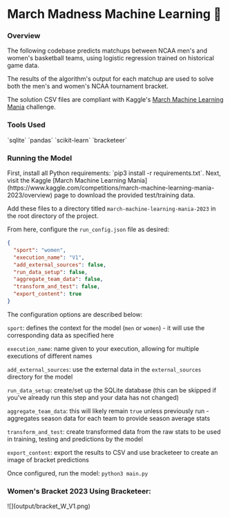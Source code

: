 <h1>March Madness Machine Learning 🏀</h1>

<h3>Overview</h3>
The following codebase predicts matchups between NCAA men's
and women's basketball teams, using logistic regression
trained on historical game data.

The results of the algorithm's output for each matchup are
used to solve both the men's and women's NCAA
tournament bracket.

The solution CSV files are compliant with Kaggle's
[March Machine Learning Mania](https://www.kaggle.com/competitions/march-machine-learning-mania-2023/overview)
challenge.

<h3>Tools Used</h3>
`sqlite`  
`pandas`  
`scikit-learn`  
`bracketeer`  

<h3>Running the Model</h3>
First, install all Python requirements: `pip3 install -r requirements.txt`.
Next, visit the Kaggle [March Machine Learning Mania](https://www.kaggle.com/competitions/march-machine-learning-mania-2023/overview)
page to download the provided test/training data.

Add these files to a directory titled `march-machine-learning-mania-2023` in the root
directory of the project.

From here, configure the `run_config.json` file as desired:

```JSON
{
  "sport": "women",
  "execution_name": "V1",
  "add_external_sources": false,
  "run_data_setup": false,
  "aggregate_team_data": false,
  "transform_and_test": false,
  "export_content": true
}
```

The configuration options are described below:

`sport`: defines the context for the model (`men` or `women`) - it will use the corresponding data as specified here

`execution_name`: name given to your execution, allowing for multiple executions of different names

`add_external_sources`: use the external data in the `external_sources` directory for the model

`run_data_setup`: create/set up the SQLite database (this can be skipped if you've already run this step and your data has not changed)

`aggregate_team_data`: this will likely remain `true` unless previously run - aggregates season data for each team to provide
season average stats

`transform_and_test`: create transformed data from the raw stats to be used in training, testing and predictions
by the model

`export_content`: export the results to CSV and use bracketeer to create an image of bracket predictions

Once configured, run the model: `python3 main.py`

<h3>Women's Bracket 2023 Using Bracketeer:</h3>
![](output/bracket_W_V1.png)
